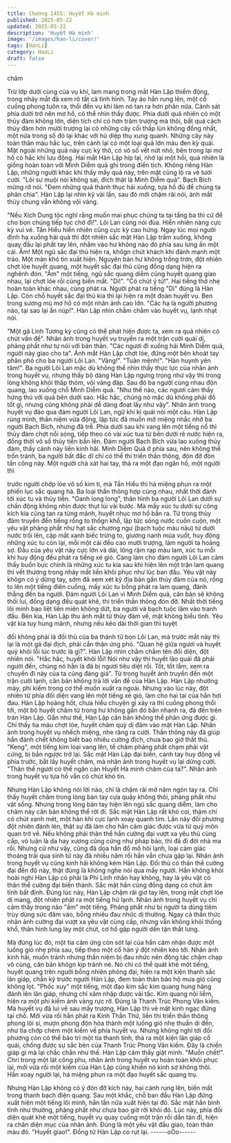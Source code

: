 ```yaml
---
title: Chương 1455: Huyết Hà minh
published: 2025-05-22
updated: 2025-05-22
description: 'Huyết Hà minh'
image: '/images/han-li/cover/'
tags: [HanLi]
category: HanLi
draft: false
---
```


châm

Trừ lớp dưới cùng của vụ khí, lam mang trong mắt Hàn Lập thiểm
động, trong nháy mắt đã xem rõ tất cả tình hình.
Tay áo hắn rung lên, một cổ cuồng phong tuôn ra, thổi đến vụ khí
làm nó tan ra hơn phân nửa.
Cảnh sát phía dưới trở nên mơ hồ, có thể nhìn thấy được.
Phía dưới quả nhiên có một thủy đàm không lớn, diện tích chỉ có
hơn trăm trượng mà thôi, bất quá cách thủy đàm hơn mười
trượng lại có những cây cối thấp lùn không đồng nhất, một nửa
trong số đó lại khác với hủ diệp thụ xung quanh.
Những cây này toàn thân màu hắc lục, trên cành lại có một loại
quả lớn màu đen kỳ quái.
Mặt ngoài những quả này cực kỳ thô, có vô số vết nứt nhỏ, bên
trong lại mơ hồ có hắc khí lưu động.
Hai mắt Hàn Lập híp lại, nhớ lại một hồi, quả nhiên là giống hoàn
toàn với Minh Diễm quả ghi trong điển tịch.
Không riêng Hàn Lập, những người khác khi thấy mấy quả này,
trên mặt cũng lộ ra vẻ tươi cười.
"Lôi sư muội nói không sai, đích thật là Minh Diễm quả". Bạch
Bích mừng rỡ nói.
"Đem những quả thành thục hái xuống, tựa hồ đủ để chúng ta
phân chia". Hàn Lập lại nhìn kỹ vài lần, sau đó mới chậm rãi nói,
ánh mắt thủy chung vẫn không vội vàng.

"Nếu Xích Dung tộc nghĩ rằng muốn mai phục chúng ta tại tầng ba
thì cứ để cho bọn chúng tiếp tục chờ đi!". Lôi Lan cũng nói đùa.
Hiển nhiên nàng cực kỳ vui vẻ.
Tần Hiểu hiển nhiên cũng cực kỳ cao hứng.
Ngay lúc mọi người định hạ xuống hái quả thì đột nhiên sắc mặt
Hàn Lập trầm xuống, không quay đầu lại phất tay lên, nhắm vào
hư không nào đó phía sau lưng ấn một cái.
Ầm!
Một ngũ sắc đại thủ hiện ra, khôgn chút khách khí đánh mạnh một
trảo.
Một màn khó tin xuất hiện.
Nguyên bản hư không trống trơn, đột nhiên chợt lóe huyết quang,
một huyết sắc đại thủ cũng đồng dạng hiện ra nghênh đón.
"Ầm" một tiếng, ngũ sắc quang diễm cùng huyết quang giao nhau,
lại chợt lóe rồi cùng biến mất.
"Di!".
"Có chút ý tứ!".
Hai tiếng thở nhẹ hoàn toàn khác nhau, cùng phát ra.
Người phát ra tiếng "Di" đúng là Hàn Lập.
Còn chỗ huyết sắc đại thủ kia thì lại hiện ra một đoàn huyết vụ.
Ben trong sương mù mơ hồ có một nhân ảnh cao lớn.
"Các hạ là người phương nào, tại sao lại ẩn núp!". Hàn Lập nhìn
chằm chằm vào huyết vụ, lạnh nhạt nói.

"Một gã Linh Tương kỳ cũng có thể phát hiện được ta, xem ra quả
nhiên có chút vấn đề". Nhân ảnh trong huyết vụ truyền ra một trận
cười quái dị, phảng phất như tự nói với bản thân.
"Các ngươi đi xuống hái Minh Diễm quả, người này giao cho ta".
Ánh mắt Hàn Lập chợt lóe, đứng một bên khoát tay phân phó cho
ba người Lôi Lan.
"Vâng!".
"Tuân mệnh!".
"Hàn huynh yên tâm!".
Ba người Lôi Lan mặc dù không thể nhìn thấy thực lực của nhân
ảnh trong huyết vụ, nhưng thấy bộ dáng Hàn Lập ngưng trọng
như vậy thì trong lòng không khỏi thấp thỏm, vội vàng đáp.
Sau đó ba người cùng nhau độn quang, lao xuống chỗ Minh Diễm
quả.
"Như thế nào, các ngươi cảm thấy hứng thú với quả bên dưới
sao. Hắc hắc, chúng nó mặc dù không phải đồ tốt gì, nhưng cũng
không phải dễ dàng đoạt lấy như vậy". Nhân ảnh trong huyết vụ
đảo qua đám người Lôi Lan, ngữ khí kì quái nói một câu.
Hàn Lập rùng mình, thần niệm vừa động, lập tức đã muốn mở
miệng nhắc nhở ba người Bạch Bích, nhưng đã trễ.
Phía dưới sau khi vang lên một tiếng nổ thì thủy đàm chợt nổi
sóng, tiếp theo có vài xúc tua từ bên dưới rẽ nước hiện ra, đồng
thời vô số thủy tiễn bắn lên.
Đám người Bạch Bích vừa lao xuống thủy đàm, thấy cảnh này
liền kinh hãi.
Minh Diễm Quả ở phía sau, nên không thể trốn tránh, ba người
bất đắc dĩ chỉ có thể thi triển thần thông, đón đỡ đòn tấn công này.
Một người chà xát hai tay, thả ra một đạo ngân hồ, một người thì

trước người chớp lóe vô số kim ti, mà Tần Hiểu thì há miệng phun
ra một phiến lục sắc quang hà.
Ba loại thần thông hợp cùng nhau, nhất thời đánh tới xúc tu và
thủy tiễn.
"Oanh long long", thân hình ba người Lôi Lan dưới sự chấn động
không nhịn được thụt lùi vài bước.
Mà mấy xúc tu dưới sự công kích kia cũng tan ra từng mảnh,
huyết nhục mơ hồ bắn ra.
Từ trong thủy đàm truyền đến tiếng rống to thốgn khổ, lập tức
sóng nước cuồn cuộn, một yêu vật phảng phất như hạt sắc
chương ngư (bạch tuộc màu nâu) từ dưới nước trồi lên, cặp mắt
xanh biếc trừng to, giương nanh múa vuốt, huy động những xúc
tu còn lại, mỗi một cái đều cao mười trượng, làm người ta hoảng
sợ.
Đầu của yêu vật này cực lớn và dài, lông rậm rạp màu lam, xúc tu
mỗi khi huy động đều phát ra tiếng xé gió.
Càng làm cho đám người Lôi Lan cảm thấy buồn bực chính là
những xúc tu kia sau khi hiện lên một trận lam quang thì vết
thương trong nháy mắt liền khôi phục như lúc ban đầu.
Yêu vật này khôgn có ý dừng tay, sớm đã xem xét kỹ địa bàn gần
thủy đàm của nó, rống to lên một tiếng điên cuồng, mấy xúc tu
bỗng phát ra lam quang, đánh thẳng đến ba người.
Đám người Lôi Lan vì Minh Diễm quả, căn bản sẽ không thối lui,
đồng dạng đều quát khẽ, thi triển thần thông đón đỡ.
Nhất thời tiếng lôi minh bạo liệt liên miên không dứt, ba người và
bạch tuộc lâm vào tranh đấu.
Bên kia, Hàn Lập thu ánh mắt từ thủy đàm về, mặt không biểu
tình.
Yêu vật kia tuy hung mãnh, nhưng nếu kéo dài thời gian thì tuyệt

đối không phải là đối thủ của ba thánh tử bọn Lôi Lan, mà trước
mắt này thì lại là một gã đại địch, phải cẩn thận ứng phó.
"Quan hệ giữa ngươi và huyết quỷ khôi lỗi lúc trước là gì?". Hàn
Lập nhìn chằm chằm tên đối diện, đột nhiên nói.
"Hắc hắc, huyết khôi lỗi! Nói như vậy thì huyết lão quái đã phái
người đến, chúng nó hẳn là đã bị ngươi tiêu diệt rồi. Tốt, tốt lắm,
xem ra chuyến đi này của ta cũng đáng giá". Từ trong huyết ảnh
truyền đến một trận cười lạnh, căn bản không trả lời vấn đề của
Hàn Lập.
Hàn Lập nhướng mày, phi kiếm trong cơ thể muốn xuất ra ngoài.
Nhưng vào lúc này, đột nhiên từ phía đối diện vang lên một tiếng
xé gió, làm cho hai tai của hắn hơi đau.
Hàn Lập hoảng hốt, chưa hiểu chuyện gì xảy ra thì cuồng phong
thổi tới, một bộ huyết châm từ trong hư không gần đó bắn nhanh
ra, đã đến trên trán Hàn Lập.
Gần như thế, Hàn Lập căn bản không thể phản ứng được gì.
Chỉ thấy tia máu chợt lóe, huyết châm quỷ dị đâm vào mặt Hàn
Lập.
Nhân ảnh trong huyết vụ nhếch miệng, nhe răng ra cười.
Thần thông này đã giúp hắn đánh chết không biết bao nhiêu
cường địch, chưa bao giờ thất thủ.
"Keng", một tiếng kim loại vang lên, tế châm phảng phất chạm
phải vật cứng, bị bắn ngược trở lại.
Sắc mặt Hàn Lập đại biến, cánh tay huy động về phía trước, bắt
lấy huyết châm, mà nhân ảnh trong huyết vụ lại dừng cười.
"Thân thể ngươi có thể ngăn cản Huyết Hà minh châm của ta?".
Nhân ảnh trong huyết vụ tựa hồ vẫn có chút khó tin.

Nhưng Hàn Lập không nói lời nào, chỉ là chậm rãi mở năm ngón
tay ra.
Chỉ thấy huyết châm trong lòng bàn tay cựa quậy không thôi,
phảng phất như vật sống. Nhưng trong lòng bàn tay hiện lên ngũ
sắc quang diễm, làm cho châm này căn bản không thể rời đi.
Sắc mặt Hàn Lập rất khó coi, thậm chí có chút xanh mét, một hàn
khí cực lạnh xoay quanh tim.
Lần này đối phương đột nhiên đánh lén, thật sự đã làm cho hắn
cảm giác được vừa từ quỷ môn quan trở về.
Nếu không phải thân thể hắn cường đại vượt xa yêu thú cùng
cấp, vô luận là da hay xương cũng cứng như pháp bảo, thì đã đi
đời nhà ma rồi.
Nhưng cứ như vậy, cũng đã dọa hắn đổ mồ hôi lạnh, loại cảm
giác thoáng trải qua sinh tử này đã nhiều năm rồi hắn vẫn chưa
gặp lại.
Nhân ảnh trong huyết vụ cũng kinh hãi không kém Hàn Lập.
Đối thủ có thân thể cường đại đến độ này, thật đúng là không
nghe nói qua mấy người. Hắn không khỏi hoài nghi Hàn Lập có
phải là Phi Linh nhân hay không, hay là yêu vật có thân thể
cường đại biến thành.
Sắc mặt hắn cũng đồng dạng có chút âm tình bất định.
Đúng lúc này, Hàn Lập chậm rãi giơ tay lên, trong mắt chợt lóe dị
mang, đột nhiên phát ra một tiếng hừ lạnh.
Nhân ảnh trong huyết vụ chỉ cảm thấy trong não "ầm" một tiếng.
Phảng phất như bị người ta dùng tiêm trùy dùng sức đâm vào,
bỗng nhiêu đau nhức dị thường.
Ngay cả thần thức nhân ảnh cường đại vượt xa yêu vật cùng cấp,
nhưng vẫn không khỏi thống khổ, thân hình lung lay một chút, cơ
hồ gập người dến tận thắt lưng.

Mà đúng lúc đó, một tia cảm ứng còn sót lại của hắn cảm nhận
được một luồng gió nhẹ phía sau, tiếp theo một cổ hàn ý đột
nhiên kéo tới.
Nhân ảnh kinh hãi, muốn tránh nhưng thần niệm bị đau nhức nên
động tác chậm chạp vô cùng, căn bản khôgn kịp tránh né.
Nó chỉ có thể quát khẽ một tiếng, huyết quang trên người bỗng
nhiên phóng đại, hiện ra một kiện thanh sắc lân giáp, chắn kỹ
trước người Hàn Lập, đem toàn thân bảo hộ mưa gió cũng không
lọt.
"Phốc xuy" một tiếng, một đạo kim sắc kim quang hung hăng
đánh lên lân giáp, nhưng chỉ xâm nhập được vài tấc. Kim quang
nội liễm, hiện ra một phi kiếm ánh vàng rực rỡ.
Đúng là Thanh Trúc Phong Vân kiếm.
Mà huyết vụ đã lui về sau mấy trượng, Hàn Lập thì vẻ mặt kinh
ngạc đứng tại chỗ.
Mới vừa rồi hắn phát ra Kinh Thần Thứ, liền thi triển thần thông
phong lôi sí, mượn phong độn hóa thành một luồng gió nhẹ thuấn
di đến, như tia chớp chém một kiếm về phía huyết vụ.
Nhưng không nghĩ tới đối phương còn có thể bảo trì một tia thanh
tỉnh, thả ra một kiện lân giáp cổ quái, chống được sự sắc bén của
Thanh Trúc Phong Vân kiếm.
Đây là chiến giáp gì mà lại chắc chắn như thế.
Hàn Lập cảm thấy giật mình.
"Muốn chết!".
Chri trong một lát công phu, nhân ảnh trong huyết vụ hoàn toàn
khôi phục lại, mới vừa rồi một kiếm của Hàn Lập cũng khiến nó
kinh sợ không thôi. Hắn xoay người lại, há miệng phun ra một
đạo huyết sắc quang trụ.

Nhưng Hàn Lập không có ý đón đỡ kích này, hai cánh rung lên,
biến mất trong thanh bạch điện quang.
Sau một khắc, chỗ ban đầu Hàn Lập đứng xuất hiện một tiếng lôi
minh, hắn lần nữa xuất hiện tại đó.
Sắc mặt hắn bình tĩnh như thường, phảng phất như chưa bao giờ
rời khỏi đó.
Lúc này, phía đối diện quát khẽ một tiếng, huyết vụ quay cuồng
một trận rồi dần tán đi, hiện ra chân diện mục của nhân ảnh.
Đúng là một yêu vật đầu giao, toàn thân màu đỏ.
"Huyết giao!".
Đồng tử Hàn Lập co rụt lại.
------oOo------
